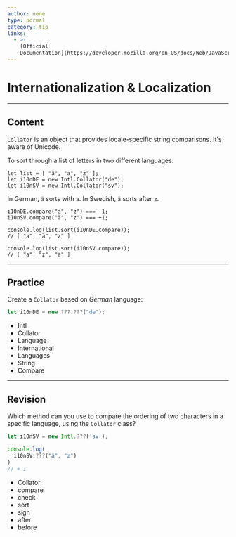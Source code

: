 ```yaml
---
author: nene
type: normal
category: tip
links:
  - >-
    [Official
    Documentation](https://developer.mozilla.org/en-US/docs/Web/JavaScript/Reference/Global_Objects/Collator){documentation}
---
```


# Internationalization & Localization


---

## Content

`Collator` is an object that provides locale-specific string comparisons. It's aware of Unicode.

To sort through a list of letters in two different languages:

```plain-text
let list = [ "ä", "a", "z" ];
let i10nDE = new Intl.Collator("de");
let i10nSV = new Intl.Collator("sv");
```

In German, `ä` sorts with `a`. In Swedish, `ä` sorts after `z`.

```plain-text
i10nDE.compare("ä", "z") === -1;
i10nSV.compare("ä", "z") === +1;

console.log(list.sort(i10nDE.compare));
// [ "a", "ä", "z" ]

console.log(list.sort(i10nSV.compare));
// [ "a", "z", "ä" ]
```


---

## Practice

Create a `Collator` based on *German* language:

```javascript
let i10nDE = new ???.???("de");
```

- Intl
- Collator
- Language
- International
- Languages
- String
- Compare


---

## Revision

Which method can you use to compare the ordering of two characters in a specific language, using the `Collator` class?

```javascript
let i10nSV = new Intl.???('sv');

console.log(
  i10nSV.???("ä", "z")
)
// + 1
```

- Collator
- compare
- check
- sort
- sign
- after
- before
